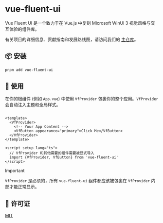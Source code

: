 # vue-fluent-ui

Vue Fluent UI 是一个致力于在 Vue.js 中复刻 Microsoft WinUI 3 视觉风格与交互体验的组件库。

有关项目的详细信息、贡献指南和发展路线图，请访问我们的 [主仓库](https://github.com/your-username/vue-fluent-ui)。

## 📦 安装

```bash
pnpm add vue-fluent-ui
```

## 🚀 使用

在你的根组件 (例如 `App.vue`) 中使用 `VfProvider` 包裹你的整个应用。`VfProvider` 会自动注入主题和全局样式。

```vue

<template>
  <VfProvider>
    <!-- Your App Content -->
    <VfButton appearance="primary">Click Me</VfButton>
  </VfProvider>
</template>

<script setup lang="ts">
  // VfProvider 和其他需要的组件需要被显式导入
  import {VfProvider, VfButton} from 'vue-fluent-ui'
</script>
```

> [!IMPORTANT]
> `VfProvider` 是必须的，所有 `vue-fluent-ui` 组件都应该被包裹在 `VfProvider` 内部才能正常显示。

## 📄 许可证

[MIT](./LICENSE)